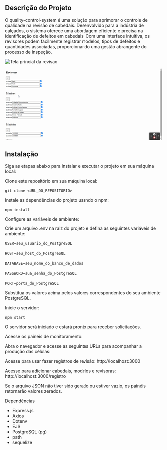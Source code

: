 ## Descrição do Projeto

O quality-control-system é uma solução para aprimorar o controle de qualidade na revisão de cabedais. Desenvolvido para a indústria de calçados, o sistema oferece uma abordagem eficiente e precisa na identificação de defeitos em cabedais. Com uma interface intuitiva, os revisores podem facilmente registrar modelos, tipos de defeitos e quantidades associadas, proporcionando uma gestão abrangente do processo de inspeção.

![Tela princial da revisao](public/images/revisao.gif)

![Tela de Registros](public/images/insert.gif)

## Instalação

Siga as etapas abaixo para instalar e executar o projeto em sua máquina local:

Clone este repositório em sua máquina local:

    git clone <URL_DO_REPOSITORIO>


Instale as dependências do projeto usando o npm:

    npm install

Configure as variáveis de ambiente:

Crie um arquivo .env na raiz do projeto e defina as seguintes variáveis de ambiente:

    USER=seu_usuario_do_PostgreSQL
    
    HOST=seu_host_do_PostgreSQL
    
    DATABASE=seu_nome_do_banco_de_dados
    
    PASSWORD=sua_senha_do_PostgreSQL
    
    PORT=porta_do_PostgreSQL

Substitua os valores acima pelos valores correspondentes do seu ambiente PostgreSQL.

Inicie o servidor:

    npm start

O servidor será iniciado e estará pronto para receber solicitações.

Acesse os painéis de monitoramento:

Abra o navegador e acesse as seguintes URLs para acompanhar a produção das células:


Acesse para usar fazer registros de revisão: http://localhost:3000

Acesse para adicionar cabedais, modelos e revisoras: http://localhost:3000/registro

Se o arquivo JSON não tiver sido gerado ou estiver vazio, os painéis retornarão valores zerados.

Dependências

 - Express.js
  - Axios
  - Dotenv
  - EJS
  - PostgreSQL (pg)
  - path
  - sequelize
